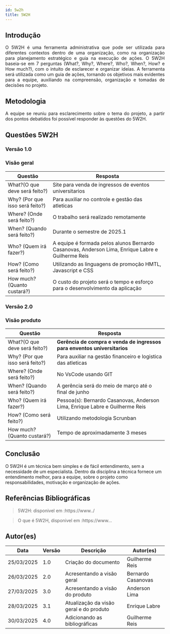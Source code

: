 ```yaml
---
id: 5w2h
title: 5W2H
---
```


## Introdução

<p align = "justify">
    O 5W2H é uma ferramenta administrativa  que pode ser utilizada para diferentes contextos dentro de uma organização, como na organização para planejamento estratégico e guia na execução de ações. O 5W2H baseia-se em 7 perguntas (What?, Why?, Where?, Who?, When?, How? e How much?), com o intuito de esclarecer e organizar ideias. A ferramenta será utilizada como um guia de ações, tornando os objetivos mais evidentes para a equipe, auxiliando na compreensão, organização e tomadas de decisões no projeto.
</p>

## Metodologia

<p align = "justify">
    A equipe se reuniu para esclarecimento sobre o tema do projeto, a partir dos pontos debatidos foi possível responder às questões do 5W2H.  
</p>


## Questões 5W2H

### Versão 1.0

### Visão geral

|Questão|Resposta|
|-------|--------|
|What?(O que deve será feito?)|Site para venda de ingressos de eventos universitarios|
|Why? (Por que isso será feito?)|Para auxiliar no controle e gestão das atleticas|
|Where? (Onde será feito?)|O trabalho será realizado remotamente|
|When? (Quando será feito?)|Durante o semestre de 2025.1|
|Who? (Quem irá fazer?)|A equipe é formada pelos alunos Bernardo Casanovas, Anderson Lima, Enrique Labre e Guilherme Reis|
|How? (Como será feito?)|Utilizando as linguagens de promoção HMTL, Javascript e CSS|
|How much? (Quanto custará?)|O custo do projeto será o tempo e esforço para o desenvolvimento da aplicação|


### Versão 2.0

### Visão produto

|Questão|Resposta|
|-------|--------|
|What?(O que deve será feito?)| **Gerência de compra e venda de ingressos para enventos universitarios**|
|Why? (Por que isso será feito?)| Para auxiliar na gestão financeiro e logistica das atleticas|
|Where? (Onde será feito?)|No VsCode usando GIT|
|When? (Quando será feito?)| A gerência será do meio de março até o final de junho|
|Who? (Quem irá fazer?)| Pessoa(s): Bernardo Casanovas, Anderson Lima, Enrique Labre e Guilherme Reis|
|How? (Como será feito?)| Utilizando metodologia Scrunban|
|How much? (Quanto custará?)|Tempo de aproximadamente 3 meses|


## Conclusão

O 5W2H é um técnica bem simples e de fácil entendimento, sem a necessidade de um especialista. Dentro da disciplina a técnica fornece um entendimento melhor, para a equipe, sobre o projeto como responsabilidades, motivação e organização de ações.   
 
 
## Referências Bibliográficas
> 5W2H: disponivel em :https://www../

> O que é 5W2H, disponivel em :https://www...

## Autor(es)
| Data | Versão | Descrição | Autor(es) |
| -- | -- | -- | -- |
| 25/03/2025 | 1.0 | Criação do documento | Guilherme Reis |
| 26/03/2025 | 2.0 | Acresentando a visão geral | Bernardo Casanovas |
| 27/03/2025 | 3.0 | Acresentando a visão do produto | Anderson Lima |
| 28/03/2025 | 3.1 | Atualização da visão geral e do produto | Enrique Labre |
| 30/03/2025 | 4.0 | Adicionando as bibliográficas | Guilherme Reis |